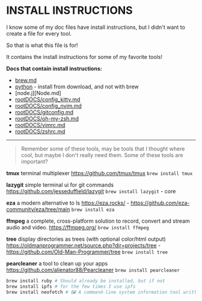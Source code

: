 # INSTALL INSTRUCTIONS


I know some of my doc files have install instructions, but I didn't want to create a file for every tool.

So that is what this file is for!

It contains the install instructions for some of my favorite tools!


**Docs that contain install instructions:**
- [brew.md](brew.md)
- [python](python.md) - install from download, and not with brew
- [node.j][Node.md]
- [rootDOCS/config_kitty.md](../rootDOCS/config_kitty.md)
- [rootDOCS/config_nvim.md](../rootDOCS/config_nvim.md)
- [rootDOCS/gitconfig.md](../rootDOCS/gitconfig.md)
- [rootDOCS/oh-my-zsh.md](../rootDOCS/oh-my-zsh.md)
- [rootDOCS/vimrc.md](../rootDOCS/vimrc.md)
- [rootDOCS/zshrc.md](../rootDOCS/zshrc.md)


---

> Remember some of these tools, may be tools that I thought where cool, but maybe I don't really need them.
> Some of these tools are important?

**tmux**
terminal multiplexer
https://github.com/tmux/tmux
```brew install tmux```


**lazygit**
simple terminal ui for git commands
https://github.com/jesseduffield/lazygit
```brew install lazygit``` - core

**eza**
a modern alternative to ls
https://eza.rocks/ - https://github.com/eza-community/eza/tree/main
```brew install eza```

**ffmpeg**
a complete, cross-platform solution to record, convert and stream audio and video.
https://ffmpeg.org/
```brew install ffmpeg```

**tree**
display directories as trees (with optional color/html output)
https://oldmanprogrammer.net/source.php?dir=projects/tree - https://github.com/Old-Man-Programmer/tree
```brew install tree```

**pearcleaner**
a tool to clean up your  apps
https://github.com/alienator88/Pearcleaner
```brew install pearcleaner```

```sh
brew install ruby # Should already be installed, but if not
brew install ipfs # for the few times I use ipfs
brew install neofetch # 🖼️ A command-line system information tool written in bash 3.2+
```